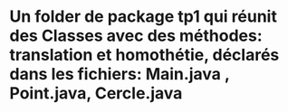 # Un folder de package tp1 qui réunit des Classes avec des méthodes: translation et homothétie, déclarés dans les fichiers: Main.java , Point.java, Cercle.java
